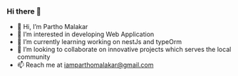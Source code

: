 ### Hi there 👋
- 👋 Hi, I’m Partho Malakar
- 👀 I’m interested in developing Web Application
- 🌱 I’m currently learning working on nestJs and typeOrm
- 💞️ I’m looking to collaborate on innovative projects which serves the local community
- 📫 Reach me at iamparthomalakar@gmail.com

<!--
**parthoMalakar/parthoMalakar** is a ✨ _special_ ✨ repository because its `README.md` (this file) appears on your GitHub profile.

Here are some ideas to get you started:

- 🔭 I’m currently working on ...
- 🌱 I’m currently learning ...
- 👯 I’m looking to collaborate on ...
- 🤔 I’m looking for help with ...
- 💬 Ask me about ...
- 📫 How to reach me: ...
- 😄 Pronouns: ...
- ⚡ Fun fact: ...
-->
